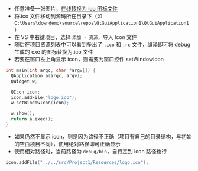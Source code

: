 * 任意准备一张图片，[在线转换为 ico 图标文件](http://www.bitbug.net/)
* 将.ico 文件移动到源码所在目录下（如 `C:\Users\downdemo\source\repos\QtGuiApplication1\QtGuiApplication1`）
* 在 VS 中右键项目，选择 `添加 - 资源`，导入 Icon 文件
* 随后在项目资源列表中可以看到多出了 `.ico` 和 `.rc` 文件，编译即可将 debug 生成的 exe 的图标替换为.ico 文件
* 若要在窗口左上角显示 icon，则需要为窗口控件 setWindowIcon

```cpp
int main(int argc, char *argv[]) {
  QApplication a(argc, argv);
  QWidget w;

  QIcon icon;
  icon.addFile("logo.ico");
  w.setWindowIcon(icon);

  w.show();
  return a.exec();
}
```

* 如果仍然不显示 icon，则是因为路径不正确（项目有自己的目录结构，与初始的空白项目不同），使用绝对路径即可正确显示
* 使用相对路径时，当前路径为 `debug/bin`，自行定到 icon 路径也行

```cpp
icon.addFile("../../src/Project1/Resources/logo.ico");
```
